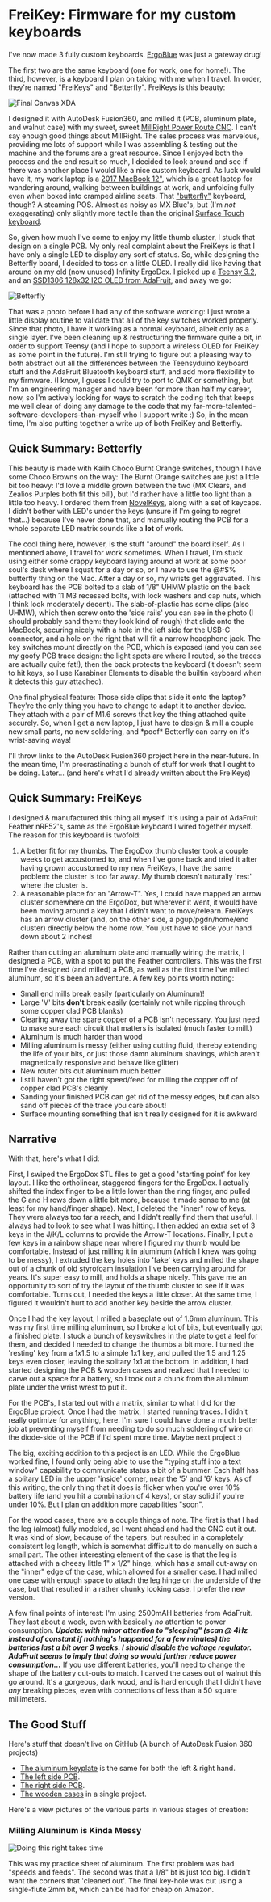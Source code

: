 # FreiKey: Firmware for my custom keyboards
I've now made 3 fully custom keyboards. [ErgoBlue](https://github.com/kevinfrei/ErgoBlue) was just a gateway drug!

The first two are the same keyboard (one for work, one for home!). The third,
however, is a keyboard I plan on taking with me when I travel. In order, they're
named "FreiKeys" and "Betterfly". FreiKeys is this beauty:

![Final Canvas XDA](docs/FinalCanvasXDA.jpg)

I designed it with AutoDesk Fusion360, and milled it (PCB, aluminum plate, and
walnut case) with my sweet, sweet [MillRight Power Route
CNC](https://millrightcnc.com/product/millright-cnc-power-route-kit-bundle/). I
can't say enough good things about MillRight. The sales process was marvelous,
providing me lots of support while I was assembling & testing out the machine
and the forums are a great resource. Since I enjoyed both the process and the
end result so much, I decided to look around and see if there was another place
I would like a nice custom keyboard. As luck would have it, my work laptop is a
[2017 MacBook 12"](https://support.apple.com/kb/sp757), which is a great laptop
for wandering around, walking between buildings at work, and unfolding fully
even when boxed into cramped airline seats. That
["butterfly"](https://bgr.com/2018/07/14/macbook-pro-2018-butterfly-keyboard-fixed-ifixit/)
keyboard, though? A steaming POS. Almost as noisy as MX Blue's, but (I'm *not*
exaggerating) only slightly more tactile than the original [Surface Touch
keyboard](https://support.microsoft.com/en-us/help/4039633/surface-touch-cover).

So, given how much I've come to enjoy my little thumb cluster, I stuck that
design on a single PCB. My only real complaint about the FreiKeys is that I have
only a single LED to display any sort of status. So, while designing the
Betterfly board, I decided to toss on a little OLED. I really did like having
that around on my old (now unused) Infinity ErgoDox. I picked up a [Teensy
3.2](https://www.pjrc.com/store/teensy32.html), and an [SSD1306 128x32 I2C OLED
from AdaFruit](https://www.adafruit.com/product/931), and away we go:

![Betterfly](docs/Betterfly.jpg)

That was a photo before I had any of the software working: I just wrote a little
display routine to validate that all of the key switches worked properly. Since
that photo, I have it working as a normal keyboard, albeit only as a single
layer. I've been cleaning up & restructuring the firmware quite a bit, in order
to support Teensy (and I hope to support a wireless OLED for FreiKey as some
point in the future). I'm still trying to figure out a pleasing way to both
abstract out all the differences between the Teensyduino keyboard stuff and the
AdaFruit Bluetooth keyboard stuff, and add more flexibility to my firmware. (I
know, I guess I could try to port to QMK or something, but I'm an engineering
manager and have been for more than half my career, now, so I'm actively looking
for ways to scratch the coding itch that keeps me well clear of doing any damage
to the code that my far-more-talented-software-developers-than-myself who I
support write :) So, in the mean time, I'm also putting together a write up of
both FreiKey and Betterfly.

## Quick Summary: Betterfly

This beauty is made with Kailh Choco Burnt Orange switches, though I have some
Choco Browns on the way: The Burnt Orange switches are just a little bit too
heavy: I'd love a middle grown between the two (MX Clears, and Zealios Purples
both fit this bill), but I'd rather have a little too light than a little too
heavy. I ordered them from
[NovelKeys](https://novelkeys.xyz/collections/switches), along with a set of
keycaps. I didn't bother with LED's under the keys (unsure if I'm going to
regret that...) because I've never done that, and manually routing the PCB for a
whole separate LED matrix sounds like a **lot** of work.

The cool thing here, however, is the stuff "around" the board itself. As I
mentioned above, I travel for work sometimes. When I travel, I'm stuck using
either some crappy keyboard laying around at work at some poor soul's desk where
I squat for a day or so, or I have to use the @#$% butterfly thing on the Mac.
After a day or so, my wrists get aggravated. This keyboard has the PCB bolted to
a slab of 1/8" UHMW plastic on the back (attached with 11 M3 recessed bolts, with lock washers and
cap nuts, which I think look moderately decent). The slab-of-plastic has some
clips (also UHMW), which then screw onto the 'side rails' you can see in the
photo (I should probably sand them: they look kind of rough) that slide onto the
MacBook, securing nicely with a hole in the left side for the USB-C connector,
and a hole on the right that will fit a narrow headphone jack. The key switches
mount directly on the PCB, which is exposed (and you can see my goofy PCB trace
design: the light spots are where I routed, so the traces are actually quite
fat!), then the back protects the keyboard (it doesn't seem to hit keys, so I
use Karabiner Elements to disable the builtin keyboard when it detects this guy
attached).

One final physical feature: Those side clips that slide it onto the laptop?
They're the only thing you have to change to adapt it to another device. They
attach with a pair of M1.6 screws that key the thing attached quite securely.
So, when I get a new laptop, I just have to design & mill a couple new small
parts, no new soldering, and \*poof\* Betterfly can carry on it's wrist-saving
ways!

I'll throw links to the AutoDesk Fusion360 project here in the near-future. In
the mean time, I'm procrastinating a bunch of stuff for work that I ought to be
doing. Later... (and here's what I'd already written about the FreiKeys)

## Quick Summary: FreiKeys

I designed & manufactured this thing all myself. It's using a pair of AdaFruit
Feather nRF52's, same as the ErgoBlue keyboard I wired together myself. The
reason for this keyboard is twofold:

1. A better fit for my thumbs. The ErgoDox thumb cluster took a couple weeks to
get accustomed to, and when I've gone back and tried it after having grown
accustomed to my new FreiKeys, I have the same problem: the cluster is too far
away. My thumb doesn't naturally 'rest' where the cluster is.
2. A reasonable place for an "Arrow-T". Yes, I could have mapped an arrow
cluster somewhere on the ErgoDox, but wherever it went, it would have been
moving around a key that I didn't want to move/relearn. FreiKeys has an arrow
cluster (and, on the other side, a pgup/pgdn/home/end cluster) directly below
the home row. You just have to slide your hand down about 2 inches!

Rather than cutting an aluminum plate and manually wiring the matrix, I designed
a PCB, with a spot to put the Feather controllers. This was the first time I've
designed (and milled) a PCB, as well as the first time I've milled aluminum, so
it's been an adventure. A few key points worth noting:

* Small end mills break easily (particularly on Aluminum)!
* Large 'V' bits **don't** break easily (certainly not while ripping through
  some copper clad PCB blanks)
* Clearing away the spare copper of a PCB isn't necessary. You just need to make
  sure each circuit that matters is isolated (much faster to mill.)
* Aluminum is much harder than wood
* Milling aluminum is messy (either using cutting fluid, thereby extending the
  life of your bits, or just those damn aluminum shavings, which aren't
  magnetically responsive and behave like glitter)
* New router bits cut aluminum much better
* I still haven't got the right speed/feed for milling the copper off of copper
  clad PCB's cleanly
* Sanding your finished PCB can get rid of the messy edges, but can also sand
  off pieces of the trace you care about!
* Surface mounting something that isn't really designed for it is awkward

## Narrative

With that, here's what I did:

First, I swiped the ErgoDox STL files to get a good 'starting point' for key
layout. I like the ortholinear, staggered fingers for the ErgoDox. I actually
shifted the index finger to be a little lower than the ring finger, and pulled
the G and H rows down a little bit more, because it made sense to me (at least
for my hand/finger shape). Next, I deleted the "inner" row of keys. They were
always too far a reach, and I didn't really find them that useful. I always had
to look to see what I was hitting. I then added an extra set of 3 keys in the
J/K/L columns to provide the Arrow-T locations. Finally, I put a few keys in a
rainbow shape near where I figured my thumb would be comfortable. Instead of
just milling it in aluminum (which I knew was going to be messy), I extruded the
key holes into 'fake' keys and milled the shape out of a chunk of old styrofoam
insulation I've been carrying around for years. It's super easy to mill, and
holds a shape nicely. This gave me an opportunity to sort of try the layout of
the thumb cluster to see if it was comfortable. Turns out, I needed the keys a
little closer. At the same time, I figured it wouldn't hurt to add another key
beside the arrow cluster.

Once I had the key layout, I milled a baseplate out of 1.6mm aluminum. This was
my first time milling aluminum, so I broke a lot of bits, but eventually got a
finished plate. I stuck a bunch of keyswitches in the plate to get a feel for
them, and decided I needed to change the thumbs a bit more. I turned the
'resting' key from a 1x1.5 to a simple 1x1 key, and pulled the 1.5 and 1.25 keys
even closer, leaving the solitary 1x1 at the bottom. In addition, I had started
designing the PCB & wooden cases and realized that I needed to carve out a space
for a battery, so I took out a chunk from the aluminum plate under the wrist
wrest to put it.

For the PCB's, I started out with a matrix, similar to what I did for the
ErgoBlue project. Once I had the matrix, I started running traces. I didn't
really optimize for anything, here. I'm sure I could have done a much better job
at preventing myself from needing to do so much soldering of wire on the
diode-side of the PCB if I'd spent more time. Maybe next project :)

The big, exciting addition to this project is an LED. While the ErgoBlue worked
fine, I found only being able to use the "typing stuff into a text window"
capability to communicate status a bit of a bummer. Each half has a solitary LED
in the upper 'inside' corner, near the '5' and '6' keys. As of this writing, the
only thing that it does is flicker when you're over 10% battery life (and you
hit a combination of 4 keys), or stay solid if you're under 10%. But I plan on
addition more capabilities "soon".

For the wood cases, there are a couple things of note. The first is that I had
the leg (almost) fully modeled, so I went ahead and had the CNC cut it out. It
was kind of slow, because of the tapers, but resulted in a completely consistent
leg length, which is somewhat difficult to do manually on such a small part. The
other interesting element of the case is that the leg is attached with a cheesy
little 1" x 1/2" hinge, which has a small cut-away on the "inner" edge of the
case, which allowed for a smaller case. I had milled one case with enough space
to attach the leg hinge on the underside of the case, but that resulted in a
rather chunky looking case. I prefer the new version.

A few final points of interest: I'm using 2500mAH batteries from AdaFruit. They
last about a week, even with basically *no* attention to power consumption.
***Update: with minor attention to "sleeping" (scan @ 4Hz instead of constant if
nothing's happened for a few minutes) the batteries last a bit over 3 weeks. I
should disable the voltage regulator. AdaFruit seems to imply that doing so
would further reduce power consumption...*** If you use different batteries,
you'll need to change the shape of the battery cut-outs to match. I carved the
cases out of walnut this go around. It's a gorgeous, dark wood, and is hard
enough that I didn't have *any* breaking pieces, even with connections of less
than a 50 square millimeters.

## The Good Stuff

Here's stuff that doesn't live on GitHub (A bunch of AutoDesk Fusion 360 projects)
* [The aluminum
keyplate](https://a360.co/2L1pxVX) is the same for both the left & right hand.
* [The left side PCB](https://a360.co/2KXEIiF).
* [The right side PCB](https://a360.co/2KZmqhe).
* [The wooden cases](https://a360.co/2L0rK3Y) in a single project.

Here's a view pictures of the various parts in various stages of creation:

### Milling Aluminum is Kinda Messy
![Doing this right takes time](docs/AluminumIsHard.jpg)

This was my practice sheet of aluminum. The first problem was bad "speeds and
feeds". The second was that a 1/8" bt is just too big. I didn't want the corners
that 'cleaned out'. The final key-hole was cut using a single-flute 2mm bit,
which can be had for cheap on Amazon.
